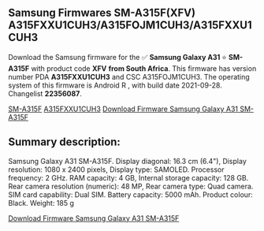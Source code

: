 <h2>Samsung Firmwares SM-A315F(XFV) A315FXXU1CUH3/A315FOJM1CUH3/A315FXXU1CUH3</h2>
Download the Samsung firmware for the ✅ <strong>Samsung Galaxy A31 </strong> ⭐ <strong>SM-A315F</strong> with product code <strong>XFV</strong> <strong> from South Africa</strong>. This firmware has version number PDA <strong>A315FXXU1CUH3</strong> and CSC A315FOJM1CUH3. The operating system of this firmware is Android R , with build date 2021-09-28. Changelist <strong>22356087</strong>.


[SM-A315F](https://samfirm.shop/samsung/model/SM-A315F)
[A315FXXU1CUH3](https://samfirm.shop/samsung/pda/A315FXXU1CUH3)
[Download Firmware Samsung Galaxy A31 SM-A315F](https://samfirm.shop/samsung/firmware/460737)
<h2>Summary description:</h2>
<p>Samsung Galaxy A31 SM-A315F. Display diagonal: 16.3 cm (6.4"), Display resolution: 1080 x 2400 pixels, Display type: SAMOLED. Processor frequency: 2 GHz. RAM capacity: 4 GB, Internal storage capacity: 128 GB. Rear camera resolution (numeric): 48 MP, Rear camera type: Quad camera. SIM card capability: Dual SIM. Battery capacity: 5000 mAh. Product colour: Black. Weight: 185 g</p>


[Download Firmware Samsung Galaxy A31 SM-A315F](https://samfirm.shop/samsung/firmware/460737)
